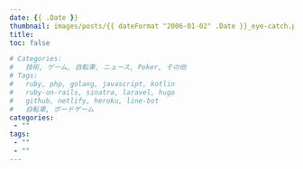 ```yaml
---
date: {{ .Date }}
thumbnail: images/posts/{{ dateFormat "2006-01-02" .Date }}_eye-catch.png
title: 
toc: false

# Categories:
#   技術, ゲーム, 自転車, ニュース, Poker, その他
# Tags:
#   ruby, php, golang, javascript, kotlin
#   ruby-on-rails, sinatra, laravel, hugo
#   github, netlify, heroku, line-bot
#   自転車, ボードゲーム
categories:
 - ""
tags:
 - ""
 - ""
---
```


